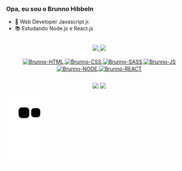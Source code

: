 ### Opa, eu sou o Brunno Hibbeln

- 💪 Web Developer Javascript jr.
- 📚 Estudando Node.js e React.js

##

<div align="center">
  <a href="https://github.com/BrunnoHibbeln">
  <img height="180em" src="https://github-readme-stats.vercel.app/api?username=BrunnoHibbeln&show_icons=true&theme=radical&border_radius=20px&hide_border=true&include_all_commits=true&count_private=true"/>
  <img height="180em" src="https://github-readme-stats.vercel.app/api/top-langs/?username=BrunnoHibbeln&hide_border=true&border_radius=20px&layout=compact&langs_count=7&theme=radical"/>
</div>
  
  <div align="center" style="display: inline_block"><br>
      <img align="center" alt="Brunno-HTML" height="30" width="40" src="https://cdn.jsdelivr.net/gh/devicons/devicon/icons/html5/html5-plain.svg" />
      <img align="center" alt="Brunno-CSS" height="30" width="40" src="https://cdn.jsdelivr.net/gh/devicons/devicon/icons/css3/css3-plain.svg" />
      <img align="center" alt="Brunno-SASS" height="30" width="40" src="https://cdn.jsdelivr.net/gh/devicons/devicon/icons/sass/sass-original.svg" />
      <img align="center" alt="Brunno-JS" height="30" width="40" src="https://cdn.jsdelivr.net/gh/devicons/devicon/icons/javascript/javascript-plain.svg" />
      <img align="center" alt="Brunno-NODE" height="30" width="40" src="https://cdn.jsdelivr.net/gh/devicons/devicon/icons/nodejs/nodejs-plain-wordmark.svg" />
      <img align="center" alt="Brunno-REACT" height="30" width="40" src="https://cdn.jsdelivr.net/gh/devicons/devicon/icons/react/react-original-wordmark.svg" />
  </div>
  
  ##
  
  <div align="center"> 
    <a href="mailto:brunnohibbeln10@gmail.com"><img src="https://img.shields.io/badge/Gmail-D14836?style=for-the-badge&logo=gmail&logoColor=white" target="_blank"></a>
    <a href="https://www.linkedin.com/in/rafaella-ballerini-45875016a" target="_blank"><img src="https://img.shields.io/badge/-LinkedIn-%230077B5?style=for-the-badge&logo=linkedin&logoColor=white" target="_blank"></a> 
</div>
  
![Snake animation](https://github.com/BrunnoHibbeln/BrunnoHibbeln/blob/output/github-contribution-grid-snake.svg)
